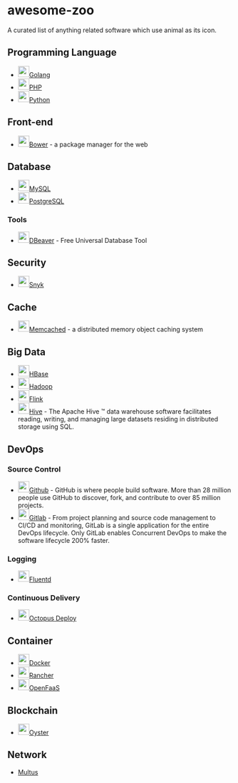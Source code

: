 # awesome-zoo

A curated list of anything related software which use animal as its icon.

## Programming Language

* <img width="25" src="https://sdtimes.com/wp-content/uploads/2018/02/golang.sh_-490x490.png">[Golang](https://golang.org/)
* <img width="25" src="https://upload.wikimedia.org/wikipedia/commons/thumb/3/31/Webysther_20160423_-_Elephpant.svg/1024px-Webysther_20160423_-_Elephpant.svg.png">[PHP](http://www.php.net/)
* <img width="25" src="https://www.python.org/static/opengraph-icon-200x200.png">[Python](https://www.python.org/)

## Front-end

* <img width="25" src="https://bower.io/img/bower-logo.png">[Bower](https://bower.io/) - a package manager for the web

## Database

* <img width="25" src="https://planet.mysql.com/images/planet-logo.svg">[MySQL](https://www.mysql.com/)
* <img width="25" src="https://www.postgresql.org/media/img/about/press/elephant.png">[PostgreSQL](https://www.postgresql.org/)

### Tools

* <img width="25" src="https://dbeaver.io/wp-content/uploads/2015/09/beaver-head.png">[DBeaver](https://dbeaver.io/) - Free Universal Database Tool

## Security

* <img width="25" src="https://res.cloudinary.com/snyk/image/upload/v1533761770/logo-1_wtob68.svg">[Snyk](https://snyk.io/)

## Cache

* <img width="25" src="https://cdn.worldvectorlogo.com/logos/memcached.svg">[Memcached](https://memcached.org/) - a distributed memory object caching system

## Big Data

* <img width="25" src="https://cdn.worldvectorlogo.com/logos/hbase.svg">[HBase](https://hbase.apache.org/)
* <img width="25" src="https://hadoop.apache.org/elephant.png">[Hadoop](https://hadoop.apache.org/)
* <img width="25" src="https://flink.apache.org/img/logo/png/50/color_50.png">[Flink](https://flink.apache.org/)
* <img width="25" src="https://hive.apache.org/images/hive_logo_medium.jpg">[Hive](https://hive.apache.org/) - The Apache Hive ™ data warehouse software facilitates reading, writing, and managing large datasets residing in distributed storage using SQL.

## DevOps

### Source Control

* <img width="25" src="https://github.githubassets.com/images/modules/logos_page/Octocat.png">[Github](github.com) - GitHub is where people build software. More than 28 million people use GitHub to discover, fork, and contribute to over 85 million projects.
* <img width="25" src="https://gitlab.com/gitlab-com/gitlab-artwork/raw/master/logo/logo.png">[Gitlab](https://gitlab.com/) - From project planning and source code management to CI/CD and monitoring, GitLab is a single application for the entire DevOps lifecycle. Only GitLab enables Concurrent DevOps to make the software lifecycle 200% faster.

### Logging

* <img width="25" src="https://www.fluentd.org/favicon.ico">[Fluentd](https://www.fluentd.org/)

### Continuous Delivery

* <img width="25" src="https://octopus.com/images/(global)/favicon.png">[Octopus Deploy](https://octopus.com/)

## Container

* <img width="25" src="https://www.docker.com/sites/default/files/d8/Docker-R-Logo-08-2018-Monochomatic-RGB_Moby-x1.png">[Docker](https://www.docker.com/)
* <img width="25" src="https://rancher.com/img/brand-guidelines/assets/logos/svg/cow/rancher-logo-cow-blue.svg">[Rancher](https://rancher.com)
* <img width="25" src="https://www.openfaas.com/images/favicon.png">[OpenFaaS](https://www.openfaas.com/)

## Blockchain

* <img width="25" src="https://oysterprotocol.com/wp-content/uploads/2018/07/cropped-oyster-logo-150x150.png">[Oyster](https://oysterprotocol.com/)

## Network

* [Multus](https://github.com/intel/multus-cni)
